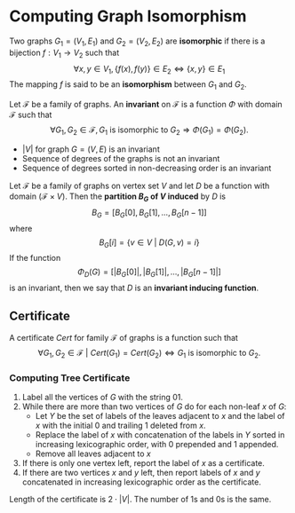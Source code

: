 # Computing Graph Isomorphism

Two graphs $G_1 = (V_1, E_1)$ and $G_2 = (V_2, E_2)$ are **isomorphic** if there is a bijection $f: V_1 \rightarrow V_2$ such that
$$\forall x, y \in V_1, \{ f(x), f(y) \} \in E_2 \Leftrightarrow \{ x, y \} \in E_1$$
The mapping $f$ is said to be an **isomorphism** between $G_1$ and $G_2$.

Let $\mathcal{F}$ be a family of graphs. An **invariant** on $\mathcal{F}$ is a function $\Phi$ with domain $\mathcal{F}$ such that
$$\forall G_1, G_2 \in \mathcal{F}, G_1 \text{ is isomorphic to } G_2 \Rightarrow \Phi(G_1) = \Phi(G_2).$$

* $|V|$ for graph $G = (V, E)$ is an invariant
* Sequence of degrees of the graphs is not an invariant
* Sequence of degrees sorted in non-decreasing order is an invariant

Let $\mathcal{F}$ be a family of graphs on vertex set $V$ and let $D$ be a function with domain $(\mathcal{F} \times V)$. Then the **partition $B_G$ of $V$ induced** by $D$ is
$$B_G = \left[ B_G[0], B_G[1], \dots, B_G[n - 1]\right]$$
where
$$B_G[i] = \left\{ v \in V \ | \ D(G, v) = i \right\}$$
If the function
$$\Phi_D(G) = \left[ \left| B_G[0] \right|, \left| B_G[1] \right|, \dots, \left| B_G[n - 1] \right| \right]$$
is an invariant, then we say that $D$ is an **invariant inducing function**.

## Certificate

A certificate $Cert$ for family $\mathcal{F}$ of graphs is a function such that
$$\forall G_1, G_2 \in \mathcal{F} \ | \ Cert(G_1) = Cert(G_2) \Leftrightarrow G_1 \text{ is isomorphic to } G_2.$$

### Computing Tree Certificate

1. Label all the vertices of $G$ with the string $01$.
2. While there are more than two vertices of $G$ do for each non-leaf $x$ of $G$:
    - Let $Y$ be the set of labels of the leaves adjacent to $x$ and the label of $x$ with the initial 0 and trailing 1 deleted from $x$.
    - Replace the label of $x$ with concatenation of the labels in $Y$ sorted in increasing lexicographic order, with 0 prepended and 1 appended.
    - Remove all leaves adjacent to $x$
3. If there is only one vertex left, report the label of $x$ as a certificate.
4. If there are two vertices $x$ and $y$ left, then report labels of $x$ and $y$ concatenated in increasing lexicographic order as the certificate.

Length of the certificate is $2 \cdot |V|$. The number of 1s and 0s is the same.
